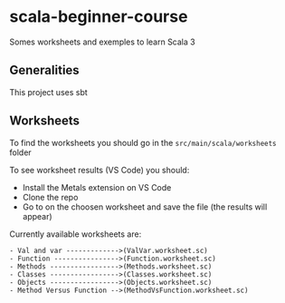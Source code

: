 # scala-beginner-course

Somes worksheets and exemples to learn Scala 3

## Generalities

This project uses sbt

## Worksheets

To find the worksheets you should go in the `src/main/scala/worksheets` folder

To see worksheet results (VS Code) you should:

- Install the Metals extension on VS Code
- Clone the repo
- Go to on the choosen worksheet and save the file (the results will appear)

Currently available worksheets are:

```
- Val and var ------------->(ValVar.worksheet.sc)
- Function ---------------->(Function.worksheet.sc)
- Methods ----------------->(Methods.worksheet.sc)
- Classes ----------------->(Classes.worksheet.sc)
- Objects ----------------->(Objects.worksheet.sc)
- Method Versus Function -->(MethodVsFunction.worksheet.sc)
```

